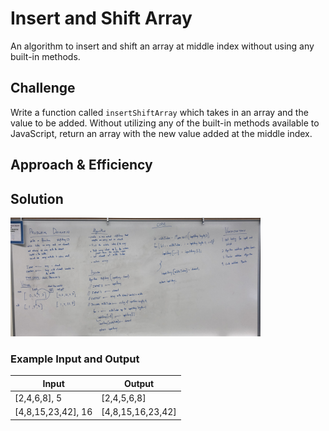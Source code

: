 # Insert and Shift Array
An algorithm to insert and shift an array at middle index without using any built-in methods. 

## Challenge
Write a function called `insertShiftArray` which takes in an array and the value to be added. Without utilizing any of the built-in methods available to JavaScript, return an array with the new value added at the middle index. 

## Approach & Efficiency
<!-- What approach did you take? Why? What is the Big O space/time for this approach? --> 

## Solution
<img src="./assets/insertShiftArray.jpg" width="400">

### Example Input and Output

|  Input      |  Output  |
|---|---|
| [2,4,6,8], 5  | [2,4,5,6,8] |
| [4,8,15,23,42], 16	  |  [4,8,15,16,23,42] |
